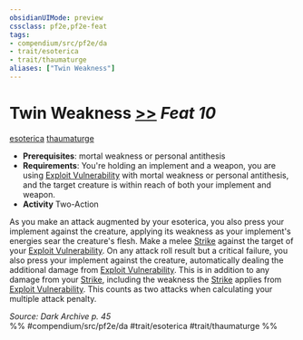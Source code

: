 ```yaml
---
obsidianUIMode: preview
cssclass: pf2e,pf2e-feat
tags:
- compendium/src/pf2e/da
- trait/esoterica
- trait/thaumaturge
aliases: ["Twin Weakness"]
---
```

# Twin Weakness  [>>](../../rules/core-rulebook/chapter-9-playing-the-game.md#Actions "Two-Action") *Feat 10*  
[esoterica](../../rules/traits/esoterica-da.md)  [thaumaturge](../../rules/traits/thaumaturge-da.md)  

- **Prerequisites**: mortal weakness or personal antithesis
- **Requirements**: You're holding an implement and a weapon, you are using [Exploit Vulnerability](../../rules/actions/exploit-vulnerability-da.md) with mortal weakness or personal antithesis, and the target creature is within reach of both your implement and weapon.
- **Activity** Two-Action

As you make an attack augmented by your esoterica, you also press your implement against the creature, applying its weakness as your implement's energies sear the creature's flesh. Make a melee [Strike](../../rules/actions/strike.md) against the target of your [Exploit Vulnerability](../../rules/actions/exploit-vulnerability-da.md). On any attack roll result but a critical failure, you also press your implement against the creature, automatically dealing the additional damage from [Exploit Vulnerability](../../rules/actions/exploit-vulnerability-da.md). This is in addition to any damage from your [Strike](../../rules/actions/strike.md), including the weakness the [Strike](../../rules/actions/strike.md) applies from [Exploit Vulnerability](../../rules/actions/exploit-vulnerability-da.md). This counts as two attacks when calculating your multiple attack penalty.

*Source: Dark Archive p. 45*  
%% #compendium/src/pf2e/da #trait/esoterica #trait/thaumaturge %%